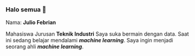 ### Halo semua 👋
Nama: **Julio Febrian**

Mahasiswa Jurusan **Teknik Industri**
Saya suka bermain dengan data.
Saat ini sedang belajar mendalami __*machine learning*__.
Saya ingin menjadi seorang ahli __*machine learning*__.
